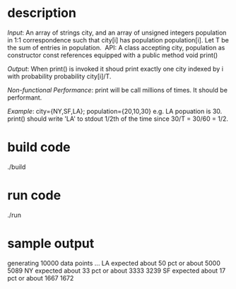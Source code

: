 # description

*Input*: An array of strings city, and an array of unsigned integers population in 1:1 correspondence such that city[i] has population population[i]. Let T be the sum of entries in population. 
API: A class accepting city, population as constructor const references equipped with a public method void print()

*Output*: When print() is invoked it shoud print exactly one city indexed by i with probability probability city[i]/T.

*Non-functional Performance*: print will be call millions of times. It should be performant.

*Example*: city={NY,SF,LA}; population={20,10,30} e.g. LA popuation is 30. print() should write 'LA' to stdout 1/2th of the time since 30/T = 30/60 = 1/2.

# build code
./build

# run code
./run

# sample output
generating 10000 data points ...
LA expected about 50 pct or about 5000
5089
NY expected about 33 pct or about 3333
3239
SF expected about 17 pct or about 1667
1672
